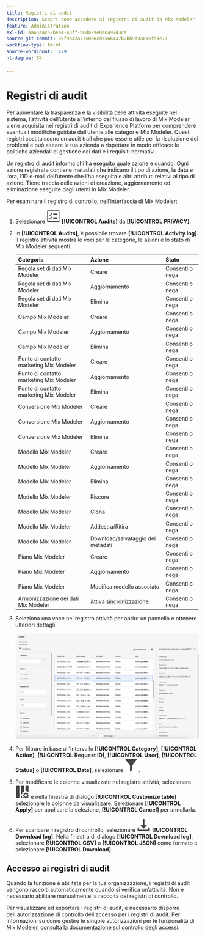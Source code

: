 ```yaml
---
title: Registri di audit
description: Scopri come accedere ai registri di audit da Mix Modeler.
feature: Administration
exl-id: aa65aac5-bea4-43ff-b0d0-9e8a6a97d3ca
source-git-commit: 85f9b42a775006cd3566447b2bb9d0a806fa3e73
workflow-type: tm+mt
source-wordcount: '479'
ht-degree: 5%

---
```


# Registri di audit

Per aumentare la trasparenza e la visibilità delle attività eseguite nel sistema, l’attività dell’utente all’interno del flusso di lavoro di Mix Modeler viene acquisita nei registri di audit di Experience Platform per comprendere eventuali modifiche guidate dall’utente alle categorie Mix Modeler. Questi registri costituiscono un audit trail che può essere utile per la risoluzione dei problemi e può aiutare la tua azienda a rispettare in modo efficace le politiche aziendali di gestione dei dati e i requisiti normativi.

<!-- DO WE HAVE TO ADD THIS
If you are subject to the Health Insurance Portability and Accountability Act (HIPAA) and create, receive, maintain, or transmit permitted sensitive personal data through Mix Modeler, you are responsible for executing a BAA with Adobe and licensing Healthcare Shield.
-->

Un registro di audit informa chi ha eseguito quale azione e quando. Ogni azione registrata contiene metadati che indicano il tipo di azione, la data e l’ora, l’ID e-mail dell’utente che l’ha eseguita e altri attributi relativi al tipo di azione. Tiene traccia delle azioni di creazione, aggiornamento ed eliminazione eseguite dagli utenti in Mix Modeler.

Per esaminare il registro di controllo, nell’interfaccia di Mix Modeler:

1. Selezionare ![Elenco attività](/help/assets/icons/TaskList.svg) **[!UICONTROL Audits]** da **[!UICONTROL PRIVACY]**.

1. In **[!UICONTROL Audits]**, è possibile trovare **[!UICONTROL Activity log]**. Il registro attività mostra le voci per le categorie, le azioni e lo stato di Mix Modeler seguenti.

   | Categoria | Azione | Stato |
   |---|---|---|
   | Regola set di dati Mix Modeler | Creare | Consenti o nega |
   | Regola set di dati Mix Modeler | Aggiornamento | Consenti o nega |
   | Regola set di dati Mix Modeler | Elimina | Consenti o nega |
   | Campo Mix Modeler | Creare | Consenti o nega |
   | Campo Mix Modeler | Aggiornamento | Consenti o nega |
   | Campo Mix Modeler | Elimina | Consenti o nega |
   | Punto di contatto marketing Mix Modeler | Creare | Consenti o nega |
   | Punto di contatto marketing Mix Modeler | Aggiornamento | Consenti o nega |
   | Punto di contatto marketing Mix Modeler | Elimina | Consenti o nega |
   | Conversione Mix Modeler | Creare | Consenti o nega |
   | Conversione Mix Modeler | Aggiornamento | Consenti o nega |
   | Conversione Mix Modeler | Elimina | Consenti o nega |
   | Modello Mix Modeler | Creare | Consenti o nega |
   | Modello Mix Modeler | Aggiornamento | Consenti o nega |
   | Modello Mix Modeler | Elimina | Consenti o nega |
   | Modello Mix Modeler | Riscore | Consenti o nega |
   | Modello Mix Modeler | Clona | Consenti o nega |
   | Modello Mix Modeler | Addestra/Ritira | Consenti o nega |
   | Modello Mix Modeler | Download/salvataggio dei metadati | Consenti o nega |
   | Piano Mix Modeler | Creare | Consenti o nega |
   | Piano Mix Modeler | Aggiornamento | Consenti o nega |
   | Piano Mix Modeler | Modifica modello associato | Consenti o nega |
   | Armonizzazione dei dati Mix Modeler | Attiva sincronizzazione | Consenti o nega |


1. Seleziona una voce nel registro attività per aprire un pannello e ottenere ulteriori dettagli.

   ![Controllo Mix Modeler](/help/assets/mix-modeler-audit.png)

1. Per filtrare in base all&#39;intervallo **[!UICONTROL Category]**, **[!UICONTROL Action]**, **[!UICONTROL Request ID]**, **[!UICONTROL User]**, **[!UICONTROL Status]** o **[!UICONTROL Date]**, selezionare ![Filtro](/help/assets/icons/Filter.svg).

1. Per modificare le colonne visualizzate nel registro attività, selezionare ![Colonne](/help/assets/icons/ColumnSetting.svg) e nella finestra di dialogo **[!UICONTROL Customize table]** selezionare le colonne da visualizzare. Selezionare **[!UICONTROL Apply]** per applicare la selezione, **[!UICONTROL Cancel]** per annullarla.

1. Per scaricare il registro di controllo, selezionare ![Scarica](/help/assets/icons/Download.svg) **[!UICONTROL Download log]**. Nella finestra di dialogo **[!UICONTROL Download log]**, selezionare **[!UICONTROL CSV]** o **[!UICONTROL JSON]** come formato e selezionare **[!UICONTROL Download]**.

## Accesso ai registri di audit

Quando la funzione è abilitata per la tua organizzazione, i registri di audit vengono raccolti automaticamente quando si verifica un’attività. Non è necessario abilitare manualmente la raccolta dei registri di controllo.

Per visualizzare ed esportare i registri di audit, è necessario disporre dell&#39;autorizzazione di controllo dell&#39;accesso per i registri di audit. Per informazioni su come gestire le singole autorizzazioni per le funzionalità di Mix Modeler, consulta la [documentazione sul controllo degli accessi](https://experienceleague.adobe.com/en/docs/experience-platform/access-control/home).
